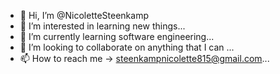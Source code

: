 - 👋 Hi, I’m @NicoletteSteenkamp
- 👀 I’m interested in learning new things...
- 🌱 I’m currently learning software engineering...
- 💞️ I’m looking to collaborate on anything that I can  ...
- 📫 How to reach me -> steenkampnicolette815@gmail.com...

<!---
NicoletteSteenkamp/NicoletteSteenkamp is a ✨ special ✨ repository because its `README.md` (this file) appears on your GitHub profile.
You can click the Preview link to take a look at your changes.
--->

